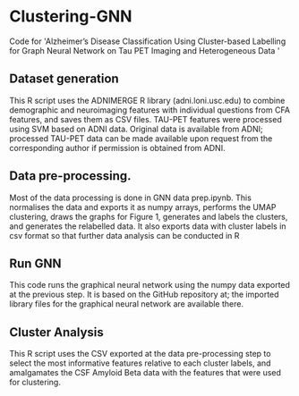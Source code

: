 # Clustering-GNN
 Code for 'Alzheimer’s Disease Classification Using Cluster-based Labelling for Graph Neural Network on Tau PET Imaging and Heterogeneous Data '

## Dataset generation
This R script uses the ADNIMERGE R library (adni.loni.usc.edu) to combine demographic and neuroimaging features with individual questions from CFA features, and saves them as CSV files. TAU-PET features were processed using SVM based on ADNI data. Original data is available from ADNI; processed TAU-PET data can be made available upon request from the corresponding author if permission is obtained from ADNI.  

## Data pre-processing. 
Most of the data processing is done in GNN data prep.ipynb. This normalises the data and exports it as numpy arrays, performs the UMAP clustering, draws the graphs for Figure 1, generates and labels the clusters, and generates the relabelled data. It also exports data with cluster labels in csv format so that further data analysis can be conducted in R

## Run GNN
This code runs the graphical neural network using the numpy data exported at the previous step. It is based on the GitHub repository at;  the imported library files for the graphical neural network are available there. 

## Cluster Analysis
This R script uses the CSV exported at the data pre-processing step to select the most informative features relative to each cluster labels, and amalgamates the CSF Amyloid Beta data with the features that were used for clustering. 
